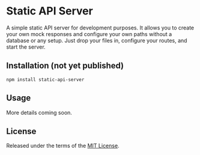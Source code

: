 # Static API Server

A simple static API server for development purposes. It allows you to create your own mock responses and configure your own paths without a database or any setup. Just drop your files in, configure your routes, and start the server.

## Installation (not yet published)

```
npm install static-api-server
```

## Usage

More details coming soon.

## License

Released under the terms of the [MIT License](LICENSE).